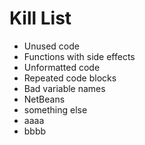 Kill List
=========
* Unused code
* Functions with side effects
* Unformatted code
* Repeated code blocks
* Bad variable names
* NetBeans
* something else
* aaaa
* bbbb
